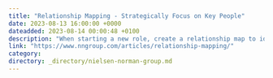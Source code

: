 ```yaml
---
title: "Relationship Mapping - Strategically Focus on Key People"
date: 2023-08-13 16:00:00 +0000
dateadded: 2023-08-14 00:00:48 +0100
description: "When starting a new role, create a relationship map to identify your company's key people and resources to prioritize relationship-building efforts."
link: "https://www.nngroup.com/articles/relationship-mapping/"
category:
directory: _directory/nielsen-norman-group.md
---
```

